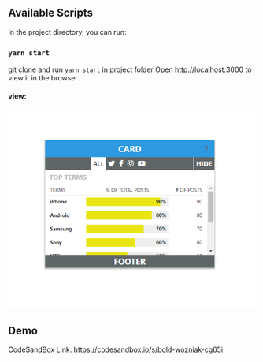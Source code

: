 ## Available Scripts

In the project directory, you can run:

### `yarn start`

git clone and run `yarn start` in project folder
Open [http://localhost:3000](http://localhost:3000) to view it in the browser.

#### view:

![alt msg](public/ReactCard.png)

## Demo

CodeSandBox Link: https://codesandbox.io/s/bold-wozniak-cg65i

